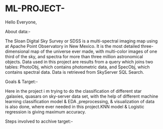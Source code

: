 # ML-PROJECT-

Hello Everyone,

About data:-

The Sloan Digital Sky Survey or SDSS is a multi-spectral imaging map using at Apache Point Observatory in New Mexico. It is the most detailed three-dimensional map of the universe ever made, with multi-color images of one third of the sky, and spectra for more than three million astronomical objects.
Data used in this project are results from a query which joins two tables: PhotoObj, which contains photometric data, and SpecObj, which contains spectral data. Data is retrieved from SkyServer SQL Search.


Goals & Target:-

Here in the project i m trying to do the classification of different star ,galaxies, quasars on sky-server data set, with the help of different machine learning classification model & EDA ,preprocessing, & visualization of data is also done, where ever needed in this project.KNN model & Logistic regression is giving maximum accuracy.

Steps involved to acchive target:-


